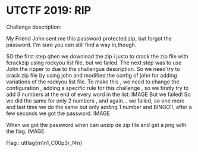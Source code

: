 UTCTF 2019: RIP
==================================

Challenge description:

My Friend John sent me this password protected zip, but forgot the password. I'm sure you can still find a way in,though.

SO the first step qhen we download the zip i justo to crack the zip file with fcrackzip using rockyou list file, but we failed. The next step was to use John the ripper to due to the challengue description. So we need try to crack zip file by using john and modified the config of john for adding variations of the rockyou list file. To make this , we need to change the configuration , adding a specific rule for this challenge , so we firstly try to add 3 numbers at the end of every word in the list:
IMAGE
But we failed!
So we did the same for only 2 numbers , and again... we failed, so one more and last time we do the same but only adding 1 number and BINGO!!, after a few seconds we got the password.
IMAGE

When we got the password when can unzip de zip file and get a png with the flag.
IMAGE

Flag : utflag{m1n1_C00p3r_f4n}
